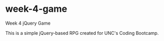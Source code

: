 # week-4-game
Week 4 jQuery Game

This is a simple jQuery-based RPG created for UNC's Coding Bootcamp.
